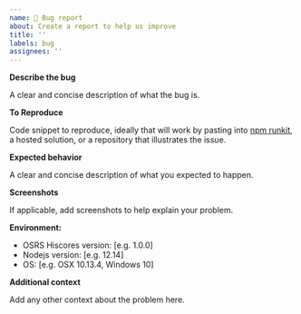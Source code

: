 ```yaml
---
name: 🐞 Bug report
about: Create a report to help us improve
title: ''
labels: bug
assignees: ''
---
```


**Describe the bug**

A clear and concise description of what the bug is.

**To Reproduce**

Code snippet to reproduce, ideally that will work by pasting into [npm runkit](https://npm.runkit.com/osrs-hiscores), a hosted solution, or a repository that illustrates the issue.

**Expected behavior**

A clear and concise description of what you expected to happen.

**Screenshots**

If applicable, add screenshots to help explain your problem.

**Environment:**

- OSRS Hiscores version: [e.g. 1.0.0]
- Nodejs version: [e.g. 12.14]
- OS: [e.g. OSX 10.13.4, Windows 10]

**Additional context**

Add any other context about the problem here.

